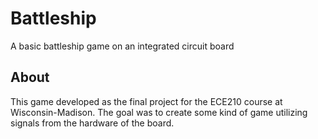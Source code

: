 # Battleship
A basic battleship game on an integrated circuit board

## About
This game developed as the final project for the ECE210 course at Wisconsin-Madison. The goal was to create some kind of game utilizing signals from the hardware of the board.
